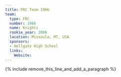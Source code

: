 ```yaml
---
title: FRC Team 1966
team:
  type: FRC
  number: 1966
  name: Knights
  rookie_year: 2006
  location: Missoula, MT, USA
  sponsors:
  - Hellgate High School
  links:
    Website:
---
```


{% include remove_this_line_and_add_a_paragraph %}